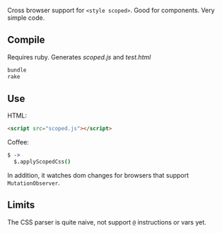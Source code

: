 Cross browser support for `<style scoped>`. Good for components. Very simple code.

## Compile

Requires ruby. Generates *scoped.js* and *test.html*

```bash
bundle
rake
```

## Use

HTML:

```html
<script src="scoped.js"></script>
```

Coffee:

```coffee
$ ->
  $.applyScopedCss()
```

In addition, it watches dom changes for browsers that support `MutationObserver`.

## Limits

The CSS parser is quite naive, not support `@` instructions or vars yet.

